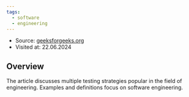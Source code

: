 ```yaml
---
tags:
  - software
  - engineering
---
```

- Source: [geeksforgeeks.org](https://www.geeksforgeeks.org/software-testing-strategies/)
- Visited at: 22.06.2024

## Overview

The article discusses multiple testing strategies popular in the field of engineering. Examples and definitions focus on software engineering.
